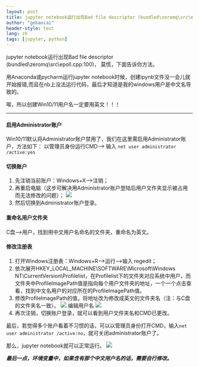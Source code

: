 ```yaml
---
layout: post
title: jupyter notebook运行出现Bad file descriptor (bundled\zeromq\src\epoll.cpp:100)错误，避坑指南
author: "gebaocai"
header-style: text
lang: zh
tags: [jupyter, python]
---
```


jupyter notebook运行出现Bad file descriptor (bundled\zeromq\src\epoll.cpp:100)， 莫慌，下面告诉你方法。

用Anaconda或pycharm运行jupyter notebook时候，创建ipynb文件没一会儿就开始报错,而且在nb上没法运行代码，最后才知道是我的windows用户是中文名导致的。

唉，所以创建Win10/11用户名一定要用英文！！！

------

#### 启用Administrator账户

Win10/11默认将Administrator账户禁用了，我们在这里需启用Administrator账户，方法如下：
以管理员身份运行CMD——> 输入
```net user administrator /active:yes```

#### 切换账户
1. 先注销当前账户：Windows+X——>注销；
2. 再重启电脑（这步可解决用Administrator账户登陆后用户文件夹显示被占用而无法修改的问题）；
![](/img/in-post/2023/jupyter_badfile_descriptor/file_in_use.png)
3. 然后切换到Administrator账户登录。

#### 重命名用户文件夹
C盘——>用户，找到用中文用户名命名的文件夹，重命名为英文。

#### 修改注册表
1. 打开Windows注册表：Windows+R——>运行——>输入 regedit；
2. 依次展开HKEY_LOCAL_MACHINE\SOFTWARE\Microsoft\Windows NT\CurrentVersion\Profilelist，在Profilelist下的文件夹对应系统中用户，而文件夹中ProfileImagePath值是指向每个用户文件夹的地址，一个一个点击查看，找到中文名用户的对应所在的ProfileImagePath值。
3. 修改ProfileImagePath的值，将地址改为修改成英文的文件夹名（注：与C盘的文件夹名一致）。
![](/img/in-post/2023/jupyter_badfile_descriptor/regedit.png)
编辑用户名
![](/img/in-post/2023/jupyter_badfile_descriptor/change_user_name.png)
4. 再次注销，切换账户登录，就可以看到用户文件夹名和CMD已更改。

最后，若觉得多个账户看着不习惯的话，可以以管理员身份打开CMD，输入```net user administrator /active:no```，就可关闭administrator账户了。

那么，jupyter notebook就可以正常运行。
![](/img/in-post/2023/jupyter_badfile_descriptor/jupyter.png)

***最后一点，环境变量中，如果含有那个中文用户名的话，需要自行修改。***
